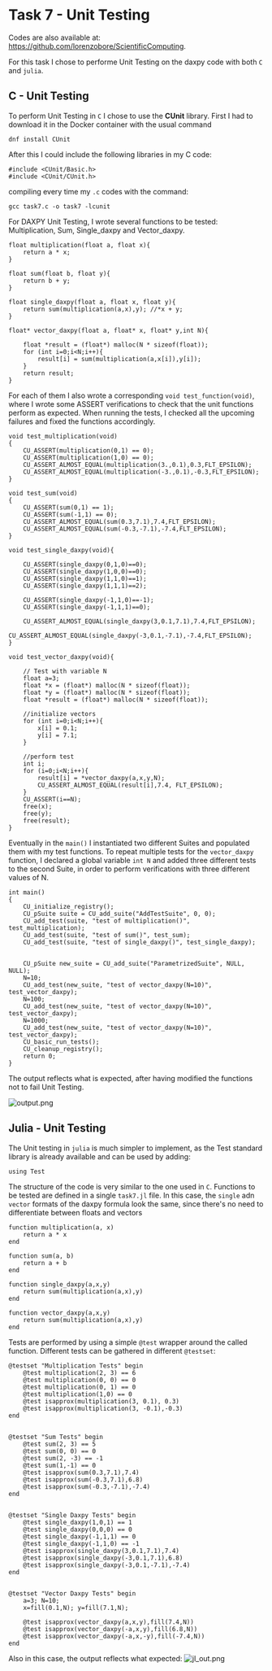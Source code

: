 # Task 7 - Unit Testing

Codes are also available at: https://github.com/lorenzobore/ScientificComputing.

For this task I chose to performe Unit Testing on the daxpy code with both `C` and `julia`.

## C - Unit Testing

To perform Unit Testing in `C` I chose to use the **CUnit** library. First I had to download it in the Docker container with the usual command

```
dnf install CUnit
```

After this I could include the following libraries in my C code:
```
#include <CUnit/Basic.h>
#include <CUnit/CUnit.h>
```
compiling every time my `.c` codes with the command:
```
gcc task7.c -o task7 -lcunit
```


For DAXPY Unit Testing, I wrote several functions to be tested: Multiplication, Sum, Single_daxpy and Vector_daxpy. 

```
float multiplication(float a, float x){
    return a * x;
}

float sum(float b, float y){
    return b + y;
}

float single_daxpy(float a, float x, float y){
    return sum(multiplication(a,x),y); //*x + y;
}

float* vector_daxpy(float a, float* x, float* y,int N){

    float *result = (float*) malloc(N * sizeof(float)); 
    for (int i=0;i<N;i++){
        result[i] = sum(multiplication(a,x[i]),y[i]);
    }
    return result;
}
```

For each of them I also wrote a corresponding `void test_function(void)`, where I wrote some ASSERT verifications to check that the unit functions perform as expected. When running the tests, I checked all the upcoming failures and fixed the functions accordingly.


```
void test_multiplication(void)
{
    CU_ASSERT(multiplication(0,1) == 0);
    CU_ASSERT(multiplication(1,0) == 0);
    CU_ASSERT_ALMOST_EQUAL(multiplication(3.,0.1),0.3,FLT_EPSILON);
    CU_ASSERT_ALMOST_EQUAL(multiplication(-3.,0.1),-0.3,FLT_EPSILON);
}

void test_sum(void)
{
    CU_ASSERT(sum(0,1) == 1);
    CU_ASSERT(sum(-1,1) == 0);
    CU_ASSERT_ALMOST_EQUAL(sum(0.3,7.1),7.4,FLT_EPSILON);
    CU_ASSERT_ALMOST_EQUAL(sum(-0.3,-7.1),-7.4,FLT_EPSILON);
}

void test_single_daxpy(void){

    CU_ASSERT(single_daxpy(0,1,0)==0);
    CU_ASSERT(single_daxpy(1,0,0)==0);
    CU_ASSERT(single_daxpy(1,1,0)==1);
    CU_ASSERT(single_daxpy(1,1,1)==2);

    CU_ASSERT(single_daxpy(-1,1,0)==-1);
    CU_ASSERT(single_daxpy(-1,1,1)==0);

    CU_ASSERT_ALMOST_EQUAL(single_daxpy(3,0.1,7.1),7.4,FLT_EPSILON);
    CU_ASSERT_ALMOST_EQUAL(single_daxpy(-3,0.1,-7.1),-7.4,FLT_EPSILON);
}

void test_vector_daxpy(void){

    // Test with variable N
    float a=3;
    float *x = (float*) malloc(N * sizeof(float));
    float *y = (float*) malloc(N * sizeof(float));
    float *result = (float*) malloc(N * sizeof(float));

    //initialize vectors
    for (int i=0;i<N;i++){
        x[i] = 0.1;
        y[i] = 7.1;
    }

    //perform test
    int i;
    for (i=0;i<N;i++){
        result[i] = *vector_daxpy(a,x,y,N);
        CU_ASSERT_ALMOST_EQUAL(result[i],7.4, FLT_EPSILON);
    }
    CU_ASSERT(i==N);
    free(x);
    free(y);
    free(result);
}

```


Eventually in the `main()` I instantiated two different Suites and populated them with my test functions. To repeat multiple tests for the `vector_daxpy` function, I declared a global variable `int N` and added three different tests to the second Suite, in order to perform verifications with three different values of  N.


```
int main()
{
    CU_initialize_registry();
    CU_pSuite suite = CU_add_suite("AddTestSuite", 0, 0);
    CU_add_test(suite, "test of multiplication()", test_multiplication);
    CU_add_test(suite, "test of sum()", test_sum);
    CU_add_test(suite, "test of single_daxpy()", test_single_daxpy);


    CU_pSuite new_suite = CU_add_suite("ParametrizedSuite", NULL, NULL);
    N=10;
    CU_add_test(new_suite, "test of vector_daxpy(N=10)", test_vector_daxpy);
    N=100;
    CU_add_test(new_suite, "test of vector_daxpy(N=10)", test_vector_daxpy);
    N=1000;
    CU_add_test(new_suite, "test of vector_daxpy(N=10)", test_vector_daxpy);
    CU_basic_run_tests();
    CU_cleanup_registry();
    return 0;
}

```

The output reflects what is expected, after having modified the functions not to fail Unit Testing.

![output.png](./output.png)



## Julia - Unit Testing

The Unit testing in `julia` is much simpler to implement, as the Test standard library is already available and can be used by adding:
```
using Test
```

The structure of the code is very similar to the one used in `C`. Functions to be tested are defined in a single `task7.jl` file. In this case, the `single` adn `vector` formats of the daxpy formula look the same, since there's no need to differentiate between floats and vectors

```
function multiplication(a, x)
    return a * x
end

function sum(a, b)
    return a + b
end

function single_daxpy(a,x,y)
    return sum(multiplication(a,x),y)
end

function vector_daxpy(a,x,y)
    return sum(multiplication(a,x),y)
end

```


Tests are performed by using a simple `@test` wrapper around the called function. Different tests can be gathered in different `@testset`:

```
@testset "Multiplication Tests" begin
    @test multiplication(2, 3) == 6
    @test multiplication(0, 0) == 0
    @test multiplication(0, 1) == 0
    @test multiplication(1,0) == 0
    @test isapprox(multiplication(3, 0.1), 0.3)
    @test isapprox(multiplication(3, -0.1),-0.3)
end


@testset "Sum Tests" begin
    @test sum(2, 3) == 5
    @test sum(0, 0) == 0
    @test sum(2, -3) == -1
    @test sum(1,-1) == 0
    @test isapprox(sum(0.3,7.1),7.4)
    @test isapprox(sum(-0.3,7.1),6.8)
    @test isapprox(sum(-0.3,-7.1),-7.4)
end


@testset "Single Daxpy Tests" begin
    @test single_daxpy(1,0,1) == 1
    @test single_daxpy(0,0,0) == 0
    @test single_daxpy(-1,1,1) == 0
    @test single_daxpy(-1,1,0) == -1
    @test isapprox(single_daxpy(3,0.1,7.1),7.4)
    @test isapprox(single_daxpy(-3,0.1,7.1),6.8)
    @test isapprox(single_daxpy(-3,0.1,-7.1),-7.4)
end


@testset "Vector Daxpy Tests" begin
    a=3; N=10;
    x=fill(0.1,N); y=fill(7.1,N);
    
    @test isapprox(vector_daxpy(a,x,y),fill(7.4,N))
    @test isapprox(vector_daxpy(-a,x,y),fill(6.8,N))
    @test isapprox(vector_daxpy(-a,x,-y),fill(-7.4,N))
end
```


Also in this case, the output reflects what expected:
![jl_out.png](./jl_out.png)